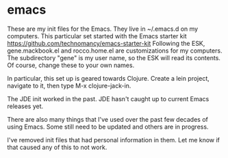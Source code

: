 emacs
=====

These are my init files for the Emacs. They live in ~/.emacs.d on my computers.
This particular set started with the Emacs starter kit https://github.com/technomancy/emacs-starter-kit
Following the ESK, gene.mackbook.el and rocco.home.el are customizations for my computers. The subdirectory
"gene" is my user name, so the ESK will read its contents. Of course, change these to your own names.

In particular, this set up is geared towards Clojure. Create a lein project, navigate to it, then
type M-x clojure-jack-in.

The JDE init worked in the past. JDE hasn't caught up to current Emacs releases yet.

There are also many things that I've used over the past few decades of using Emacs. Some still
need to be updated and others are in progress.

I've removed init files that had personal information in them. Let me know if that caused any of this to not work.
